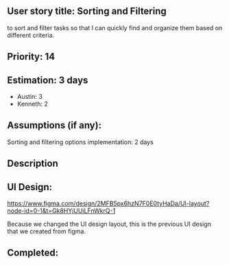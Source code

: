 ## User story title: Sorting and Filtering
to sort and filter tasks so that I can quickly find and organize them based on different criteria.

## Priority: 14
## Estimation: 3 days
- Austin: 3
- Kenneth: 2
## Assumptions (if any):
Sorting and filtering options implementation: 2 days 
## Description

## UI Design:
https://www.figma.com/design/2MFB5px6hzN7F0E0tyHaDa/UI-layout?node-id=0-1&t=Gk8HYjUUiLFnWkrQ-1

Because we changed the UI design layout, this is the previous UI design that we created from figma.
## Completed:
